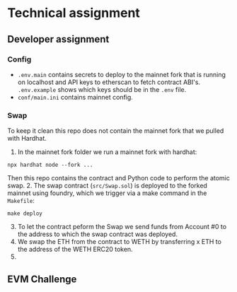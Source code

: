 # Technical assignment

## Developer assignment

### Config
- `.env.main` contains secrets to deploy to the mainnet fork that is running on localhost and API keys to etherscan to fetch contract ABI's. `.env.example` shows which keys should be in the `.env` file.
- `conf/main.ini` contains mainnet config.

### Swap

To keep it clean this repo does not contain the mainnet fork that we pulled with Hardhat. 

1. In the mainnet fork folder we run a mainnet fork with hardhat:
```
npx hardhat node --fork ...
```

Then this repo contains the contract and Python code to perform the atomic swap.
2. The swap contract (`src/Swap.sol`) is deployed to the forked mainnet using foundry, which we trigger via a make command in the `Makefile`:
```
make deploy
```
3. To let the contract peform the Swap we send funds from Account #0 to the address to which the swap contract was deployed.
4. We swap the ETH from the contract to WETH by transferring x ETH to the address of the WETH ERC20 token.
5. 




## EVM Challenge




